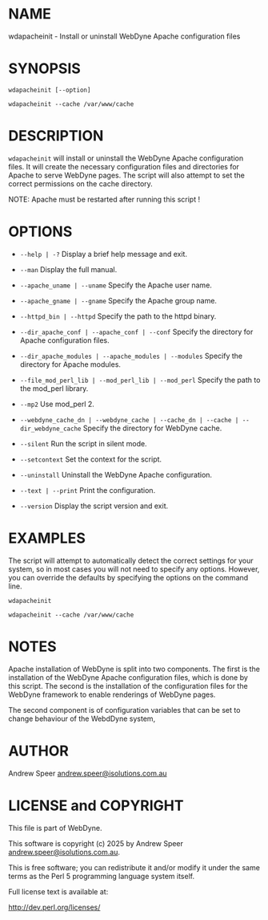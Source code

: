 
# NAME

wdapacheinit - Install or uninstall WebDyne Apache configuration files

# SYNOPSIS

`wdapacheinit [--option]`

`wdapacheinit --cache /var/www/cache`

# DESCRIPTION

`wdapacheinit` will install or uninstall the WebDyne Apache configuration files. 
It will create the necessary configuration files and directories for Apache to serve WebDyne pages. 
The script will also attempt to set the correct permissions on the cache directory.

NOTE: Apache must be restarted after running this script !

# OPTIONS

- `--help | -?`
  Display a brief help message and exit.

- `--man`
  Display the full manual.

- `--apache_uname | --uname`
  Specify the Apache user name.

- `--apache_gname | --gname`
  Specify the Apache group name.

- `--httpd_bin | --httpd`
  Specify the path to the httpd binary.

- `--dir_apache_conf | --apache_conf | --conf`
  Specify the directory for Apache configuration files.

- `--dir_apache_modules | --apache_modules | --modules`
  Specify the directory for Apache modules.

- `--file_mod_perl_lib | --mod_perl_lib | --mod_perl`
  Specify the path to the mod_perl library.

- `--mp2`
  Use mod_perl 2.

- `--webdyne_cache_dn | --webdyne_cache | --cache_dn | --cache | --dir_webdyne_cache`
  Specify the directory for WebDyne cache.

- `--silent`
  Run the script in silent mode.

- `--setcontext`
  Set the context for the script.

- `--uninstall`
  Uninstall the WebDyne Apache configuration.

- `--text | --print`
  Print the configuration.

- `--version`
  Display the script version and exit.


# EXAMPLES

The script will attempt to automatically detect the correct settings for your system, so in most cases you will not need to specify any options. However, you can override the defaults by specifying the options on the command line.

`wdapacheinit`

`wdapacheinit --cache /var/www/cache`

# NOTES

Apache installation of WebDyne is split into two components. The first is the installation of the WebDyne Apache configuration files, which is done by this script. The second is the installation of the configuration files for the WebDyne framework to enable renderings
of WebDyne pages. 

The second component is of configuration variables that can be set to change behaviour of the WebdDyne system, 

# AUTHOR

Andrew Speer <andrew.speer@isolutions.com.au>

# LICENSE and COPYRIGHT

This file is part of WebDyne.

This software is copyright (c) 2025 by Andrew Speer <andrew.speer@isolutions.com.au>.

This is free software; you can redistribute it and/or modify it under
the same terms as the Perl 5 programming language system itself.

Full license text is available at:

<http://dev.perl.org/licenses/>

